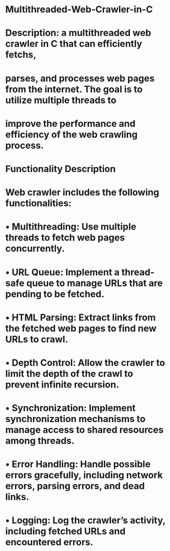 # Multithreaded-Web-Crawler-in-C
#
# Description: a multithreaded web crawler in C that can efficiently fetchs,
# parses, and processes web pages from the internet. The goal is to utilize multiple threads to
# improve the performance and efficiency of the web crawling process.
#
# Functionality Description
# Web crawler includes the following functionalities:
#  • Multithreading: Use multiple threads to fetch web pages concurrently.
#  • URL Queue: Implement a thread-safe queue to manage URLs that are pending to be fetched.
#  • HTML Parsing: Extract links from the fetched web pages to find new URLs to crawl.
#  • Depth Control: Allow the crawler to limit the depth of the crawl to prevent infinite recursion.
#  • Synchronization: Implement synchronization mechanisms to manage access to shared resources among threads.
#  • Error Handling: Handle possible errors gracefully, including network errors, parsing errors, and dead links.
#  • Logging: Log the crawler’s activity, including fetched URLs and encountered errors.

